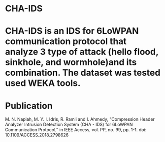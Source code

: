 # CHA-IDS
CHA-IDS is an IDS for 6LoWPAN communication protocol that analyze 3 type of attack (hello flood, sinkhole, and wormhole)and its combination.
The dataset was tested used WEKA tools. 
==========================================================================================================================================
# Publication
M. N. Napiah, M. Y. I. Idris, R. Ramli and I. Ahmedy, "Compression Header Analyzer Intrusion Detection System (CHA - IDS) for 6LoWPAN Communication Protocol," in IEEE Access, vol. PP, no. 99, pp. 1-1.
doi: 10.1109/ACCESS.2018.2798626
